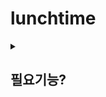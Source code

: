 # lunchtime


<details>
<summary><h2>필요기능?</h2></summary>

- 지도 API
  - 카카오맵
  - 네이버맵
  - 구글맵
  - 이외엔 더 고려할 필요가 있을까?
- 추천 기능
  - 데이터 수집
    - 공공데이터?
    - 발품팔기?
    - TODO : API 찾아보기
    - 크롤링
  - 코사인유사도?
  - TODO : 다른 추천 알고리즘 검색
- 룰렛 돌아가는 3D?
  - three.js ?
  - TODO : 이외 library 검색
- 검색 기능
  - DB에 있는 목록 자동완성?
  - Client에 list로 박아두고 사용?
  - 자동 완성 기능?
</details>

